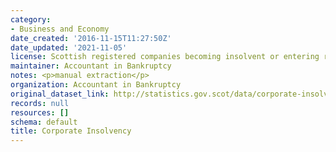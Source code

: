 ```yaml
---
category:
- Business and Economy
date_created: '2016-11-15T11:27:50Z'
date_updated: '2021-11-05'
license: Scottish registered companies becoming insolvent or entering receivership.
maintainer: Accountant in Bankruptcy
notes: <p>manual extraction</p>
organization: Accountant in Bankruptcy
original_dataset_link: http://statistics.gov.scot/data/corporate-insolvency
records: null
resources: []
schema: default
title: Corporate Insolvency
---
```

